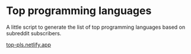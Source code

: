 # Top programming languages

A little script to generate the list of top programming languages based on subreddit subscribers.

[top-pls.netlify.app](https://top-pls.netlify.app/)
